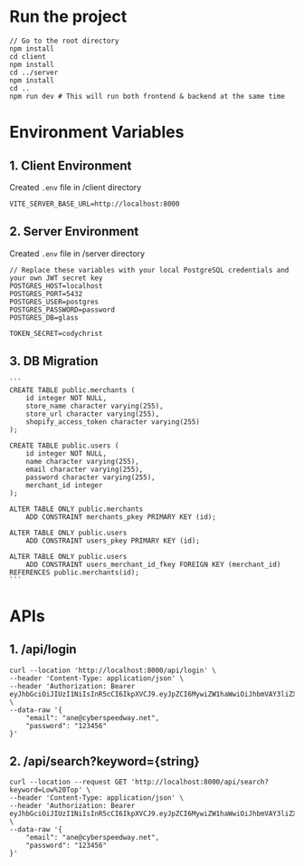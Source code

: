 # Run the project
```
// Go to the root directory
npm install
cd client
npm install
cd ../server
npm install
cd ..
npm run dev # This will run both frontend & backend at the same time
```

# Environment Variables
## 1. Client Environment
  Created `.env` file in /client directory
  ```
  VITE_SERVER_BASE_URL=http://localhost:8000
  ```
## 2. Server Environment
  Created `.env` file in /server directory
  ```
  // Replace these variables with your local PostgreSQL credentials and your own JWT secret key
  POSTGRES_HOST=localhost
  POSTGRES_PORT=5432
  POSTGRES_USER=postgres
  POSTGRES_PASSWORD=password
  POSTGRES_DB=glass

  TOKEN_SECRET=codychrist
  ```
## 3. DB Migration
    ```
    CREATE TABLE public.merchants (
        id integer NOT NULL,
        store_name character varying(255),
        store_url character varying(255),
        shopify_access_token character varying(255)
    );

    CREATE TABLE public.users (
        id integer NOT NULL,
        name character varying(255),
        email character varying(255),
        password character varying(255),
        merchant_id integer
    );

    ALTER TABLE ONLY public.merchants
        ADD CONSTRAINT merchants_pkey PRIMARY KEY (id);

    ALTER TABLE ONLY public.users
        ADD CONSTRAINT users_pkey PRIMARY KEY (id);

    ALTER TABLE ONLY public.users
        ADD CONSTRAINT users_merchant_id_fkey FOREIGN KEY (merchant_id) REFERENCES public.merchants(id);
    ```

# APIs
## 1. /api/login
    curl --location 'http://localhost:8000/api/login' \
    --header 'Content-Type: application/json' \
    --header 'Authorization: Bearer eyJhbGciOiJIUzI1NiIsInR5cCI6IkpXVCJ9.eyJpZCI6MywiZW1haWwiOiJhbmVAY3liZXJzcGVlZHdheS5uZXQiLCJtZXJjaGFudF9pZCI6MSwiaWF0IjoxNzEyMTI2MDE2LCJleHAiOjE3MTIxMjk2MTZ9.vyuxrDNdlKQru_Y4cb1fA7ErZqAegqqEwalciKLQA6w' \
    --data-raw '{
        "email": "ane@cyberspeedway.net",
        "password": "123456"
    }'
## 2. /api/search?keyword={string}
    curl --location --request GET 'http://localhost:8000/api/search?keyword=Low%20Top' \
    --header 'Content-Type: application/json' \
    --header 'Authorization: Bearer eyJhbGciOiJIUzI1NiIsInR5cCI6IkpXVCJ9.eyJpZCI6MywiZW1haWwiOiJhbmVAY3liZXJzcGVlZHdheS5uZXQiLCJtZXJjaGFudF9pZCI6MSwiaWF0IjoxNzEyMTI2MDE2LCJleHAiOjE3MTIxMjk2MTZ9.vyuxrDNdlKQru_Y4cb1fA7ErZqAegqqEwalciKLQA6w' \
    --data-raw '{
        "email": "ane@cyberspeedway.net",
        "password": "123456"
    }'
